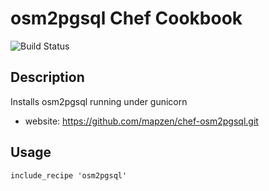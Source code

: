osm2pgsql Chef Cookbook
===================
![Build Status](https://circleci.com/gh/mapzen/chef-osm2pgsql.png?circle-token=a888977344413f7c0bdae977465f4ad5da0db390)

Description
-----------
Installs osm2pgsql running under gunicorn
* website: https://github.com/mapzen/chef-osm2pgsql.git

Usage
-----
    include_recipe 'osm2pgsql'
